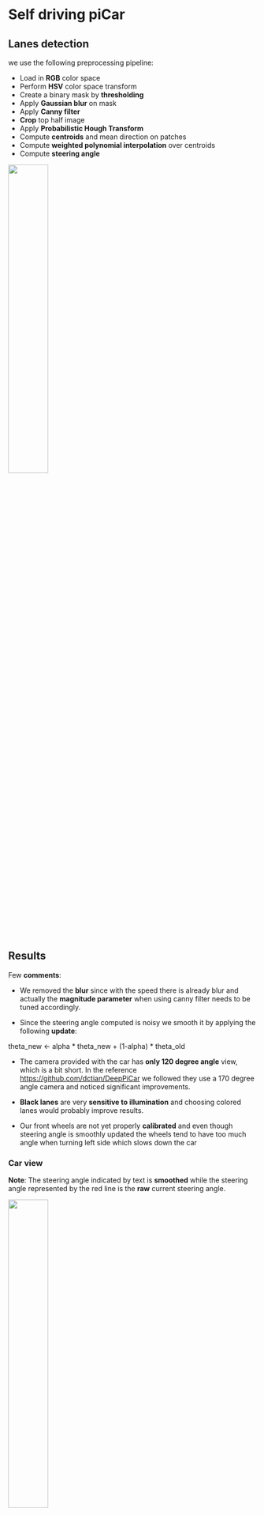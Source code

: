 # Self driving piCar

## Lanes detection

we use the following preprocessing pipeline:
* Load in **RGB** color space
* Perform **HSV** color space transform
* Create a binary mask by **thresholding**
* Apply **Gaussian blur** on mask
* Apply **Canny filter**
* **Crop** top half image 
* Apply **Probabilistic Hough Transform**
* Compute **centroids** and mean direction on patches
* Compute **weighted polynomial interpolation** over centroids
* Compute **steering angle**

<img src="img/pipeline_angle.gif" width="40%">

## Results

Few **comments**:

- We removed the **blur** since with the speed there is already blur and actually the **magnitude parameter** when using canny filter needs to be tuned accordingly.

- Since the steering angle computed is noisy we smooth it by applying the following **update**:

theta_new <- alpha * theta_new + (1-alpha) * theta_old

- The camera provided with the car has **only 120 degree angle** view, which is a bit short. In the reference https://github.com/dctian/DeepPiCar we followed they use a 170 degree angle camera and noticed significant improvements.

- **Black lanes** are very **sensitive to illumination** and choosing colored lanes would probably improve results.

- Our front wheels are not yet properly **calibrated** and even though steering angle is smoothly updated the wheels tend to have too much angle when turning left side which slows down the car  

### Car view

**Note**: The steering angle indicated by text is **smoothed** while the steering angle represented by the red line is the **raw** current steering angle.

<img src="img/demo_car_view_cleaned.gif" width="40%">

### Outside view

<img src="img/final_demo_outside.gif" width="40%">

